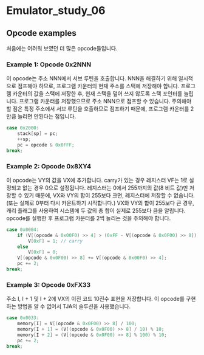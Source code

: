 # **Emulator_study_06**
## Opcode examples
처음에는 어려워 보였던 더 많은 opcode들입니다.
### Example 1: Opcode 0x2NNN
이 opcode는 주소 NNN에서 서브 루틴을 호출합니다. NNN을 해결하기 위해 일시적으로 점프해야 하므로, 프로그램 카운터의 현재 주소를 스택에 저장해야 합니다. 프로그램 카운터의 값을 스택에 저장한 후, 현재 스택을 덮어 쓰지 않도록 스택 포인터를 늘립니다. 프로그램 카운터를 저장했으므로 주소 NNN으로 점프할 수 있습니다. 주의해야 할 점은 특정 주소에서 서브 루틴을 호출하므로 점프하기 때문에, 프로그램 카운터를 2만큼 늘리면 안된다는 점입니다.
~~~c++
case 0x2000:
    stack[sp] = pc;
    ++sp;
    pc = opcode & 0x0FFF;
break;
~~~
### Example 2: Opcode 0x8XY4
이 opcode는 VY의 값을 VX에 추가합니다. carry가 있는 경우 레지스터 VF는 1로 설정되고 없는 경우 0으로 설정됩니다. 레지스터는 0에서 255까지의 값(8 비트 값)만 저장할 수 있기 때문에, VX와 VY의 합이 255보다 크면, 레지스터에 저장할 수 없습니다.(또는 실제로 0부터 다시 카운트하기 시작합니다.) VX와 VY의 합이 255보다 큰 경우, 캐리 플래그를 사용하여 시스템에 두 값의 총 합이 실제로 255보다 큼을 알립니다. opcode를 실행한 후 프로그램 카운터를 2씩 늘리는 것을 주의해야 합니다.
~~~c++
case 0x0004:
    if (V[(opcode & 0x00F0) >> 4] > (0xFF - V[(opcode & 0x0F00) >> 8]))
        V[0xF] = 1; // carry
    else
        V[0xF] = 0;
    V[(opcode & 0x0F00) >> 8] += V[(opcode & 0x00F0) >> 4];
    pc += 2;
break;
~~~
### Example 3: Opcode 0xFX33
주소 I, I + 1 및 I + 2에 VX의 이진 코드 10진수 표현을 저장합니다. 이 opcode를 구현하는 방법을 알 수 없어서 TJA의 솔루션을 사용했습니다.
~~~c++
case 0x0033:
    memory[I] = V[(opcode & 0x0F00) >> 8] / 100;
    memory[I + 1] = (V[(opcode & 0x0F00) >> 8] / 10) % 10;
    memory[I + 2] = (V[(opcode & 0x0F00) >> 8] % 100) % 10;
    pc += 2;
break;
~~~